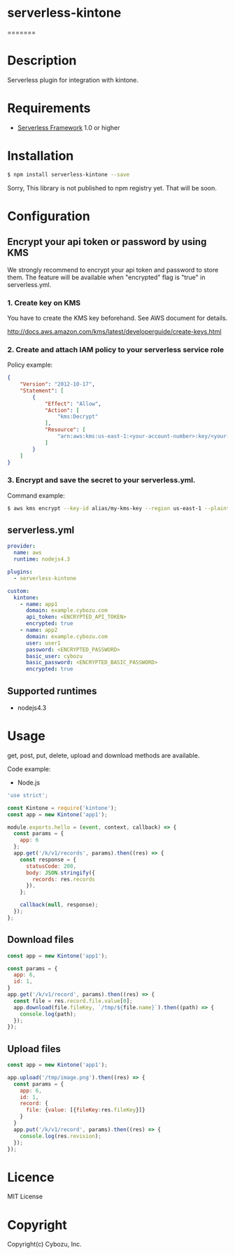 # serverless-kintone

=======

# Description

Serverless plugin for integration with kintone.

# Requirements

- [Serverless Framework](https://github.com/serverless/serverless) 1.0 or higher

# Installation

```sh
$ npm install serverless-kintone --save
```
Sorry, This library is not published to npm registry yet. That will be soon.

# Configuration

## Encrypt your api token or password by using KMS

We strongly recommend to encrypt your api token and password to store them. The feature will be available when "encrypted" flag is "true" in serverless.yml.

### 1. Create key on KMS

You have to create the KMS key beforehand. See AWS document for details.

http://docs.aws.amazon.com/kms/latest/developerguide/create-keys.html

### 2. Create and attach IAM policy to your serverless service role  
Policy example:  

```json
{
    "Version": "2012-10-17",
    "Statement": [
        {
            "Effect": "Allow",
            "Action": [
                "kms:Decrypt"
            ],
            "Resource": [
                "arn:aws:kms:us-east-1:<your-account-number>:key/<your-key-id>"
            ]
        }
    ]
}
```

### 3. Encrypt and save the secret to your serverless.yml.
Command example:  

```sh
$ aws kms encrypt --key-id alias/my-kms-key --region us-east-1 --plaintext YOUR_TOKEN
```

## serverless.yml

```yaml
provider:
  name: aws
  runtime: nodejs4.3

plugins:
  - serverless-kintone

custom:
  kintone:
    - name: app1
      domain: example.cybozu.com
      api_token: <ENCRYPTED_API_TOKEN>
      encrypted: true
    - name: app2
      domain: example.cybozu.com
      user: user1
      password: <ENCRYPTED_PASSWORD>
      basic_user: cybozu
      basic_password: <ENCRYPTED_BASIC_PASSWORD>
      encrypted: true
```

## Supported runtimes
- nodejs4.3

# Usage

get, post, put, delete, upload and download methods are available.

Code example:  

- Node.js

```js
'use strict';

const Kintone = require('kintone');
const app = new Kintone('app1');

module.exports.hello = (event, context, callback) => {
  const params = {
    app: 6
  };
  app.get('/k/v1/records', params).then((res) => {
    const response = {
      statusCode: 200,
      body: JSON.stringify({
        records: res.records
      }),
    };

    callback(null, response);
  });
};

```

## Download files

```js
const app = new Kintone('app1');

const params = {
  app: 6,
  id: 1,
}
app.get('/k/v1/record', params).then((res) => {
  const file = res.record.file.value[0];
  app.download(file.fileKey, `/tmp/${file.name}`).then((path) => {
    console.log(path);
  });
});
```

## Upload files

```js
const app = new Kintone('app1');

app.upload('/tmp/image.png').then((res) => {
  const params = {
    app: 6,
    id: 1,
    record: {
      file: {value: [{fileKey:res.fileKey}]}
    }
  }
  app.put('/k/v1/record', params).then((res) => {
    console.log(res.revision);
  });
});
```

# Licence

MIT License

# Copyright

Copyright(c) Cybozu, Inc.
